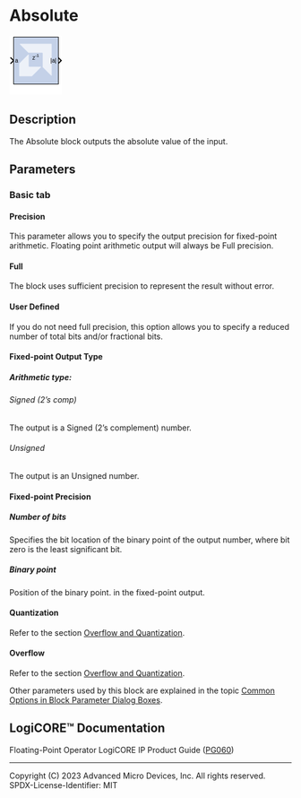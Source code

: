 # Absolute


![](./Images/block.png)

## Description
The Absolute block outputs the absolute value of the input.

## Parameters

### Basic tab  
#### Precision  
This parameter allows you to specify the output precision for
fixed-point arithmetic. Floating point arithmetic output will always be
Full precision.

#### Full  
The block uses sufficient precision to represent the result without
error.

#### User Defined  
If you do not need full precision, this option allows you to specify a
reduced number of total bits and/or fractional bits.

#### Fixed-point Output Type  
##### Arithmetic type:  
###### Signed (2’s comp)  
The output is a Signed (2’s complement) number.

###### Unsigned  
The output is an Unsigned number.

#### Fixed-point Precision  
##### Number of bits  
Specifies the bit location of the binary point of the output number,
where bit zero is the least significant bit.

##### Binary point  
Position of the binary point. in the fixed-point output.

#### Quantization  
Refer to the section [Overflow and Quantization](../../GEN/common-options/README.md).

#### Overflow  
Refer to the section [Overflow and Quantization](../../GEN/common-options/README.md).


Other parameters used by this block are explained in the topic [Common
Options in Block Parameter Dialog Boxes](../../GEN/common-options/README.md).

## LogiCORE™ Documentation

Floating-Point Operator LogiCORE IP Product Guide
([PG060](https://docs.xilinx.com/access/sources/ud/document?isLatest=true&url=pg060-floating-point&ft:locale=en-US))

--------------
Copyright (C) 2023 Advanced Micro Devices, Inc. All rights reserved.
SPDX-License-Identifier: MIT
